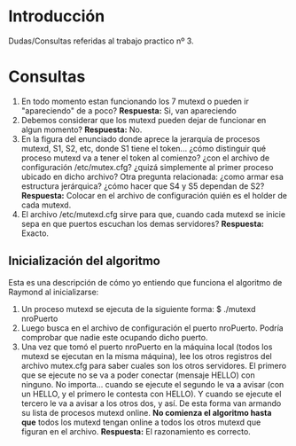 # Introducción #

Dudas/Consultas referidas al trabajo practico nº 3.



# Consultas #

  1. En todo momento estan funcionando los 7 mutexd o pueden ir "apareciendo" de a poco? **Respuesta:** Si, van apareciendo
  1. Debemos considerar que los mutexd pueden dejar de funcionar en algun momento? **Respuesta:** No.
  1. En la figura del enunciado donde aprece la jerarquía de procesos mutexd, S1, S2, etc, donde S1 tiene el token... ¿cómo distinguir qué proceso mutexd va a tener el token al comienzo? ¿con el archivo de configuración /etc/mutex.cfg? ¿quizá simplemente al primer proceso ubicado en dicho archivo? Otra pregunta relacionada: ¿como armar esa estructura jerárquica? ¿cómo hacer que S4 y S5 dependan de S2? **Respuesta:** Colocar en el archivo de configuración quién es el holder de cada mutexd.
  1. El archivo /etc/mutexd.cfg sirve para que, cuando cada mutexd se inicie sepa en que puertos escuchan los demas servidores? **Respuesta:** Exacto.

## Inicialización del algoritmo ##
Esta es una descripción de cómo yo entiendo que funciona el algoritmo de Raymond al inicializarse:
  1. Un proceso mutexd se ejecuta de la siguiente forma: $ ./mutexd nroPuerto
  1. Luego busca en el archivo de configuración el puerto nroPuerto. Podría comprobar que nadie este ocupando dicho puerto.
  1. Una vez que tomó el puerto nroPuerto en la máquina local (todos los mutexd se ejecutan en la misma máquina), lee los otros registros del archivo mutex.cfg para saber cuales son los otros servidores. El primero que se ejecute no se va a poder conectar (mensaje HELLO) con ninguno. No importa... cuando se ejecute el segundo le va a avisar (con un HELLO, y el primero le contesta con HELLO). Y cuando se ejecute el tercero le va a avisar a los otros dos, y así. De esta forma van armando su lista de procesos mutexd online. **No comienza el algoritmo hasta que** todos los mutexd tengan online a todos los otros mutexd que figuran en el archivo.
**Respuesta:** El razonamiento es correcto.